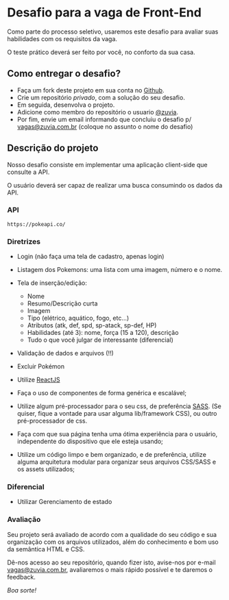 # Desafio para a vaga de Front-End

Como parte do processo seletivo, usaremos este desafio para avaliar suas habilidades com os requisitos da vaga. 

O teste prático deverá ser feito por você, no conforto da sua casa.

## Como entregar o desafio?

- Faça um fork deste projeto em sua conta no [Github](https://github.com/join).
- Crie um repositório *privado*, com a solução do seu desafio. 
- Em seguida, desenvolva o projeto. 
- Adicione como membro do repositório o usuario [@zuvia](https://github.com/zuvia).
- Por fim, envie um email informando que concluiu o desafio p/ vagas@zuvia.com.br (coloque no assunto o nome do desafio)

## Descrição do projeto

Nosso desafio consiste em implementar uma aplicação client-side que consulte a API.

O usuário deverá ser capaz de realizar uma busca consumindo os dados da API.

### API
```url
https://pokeapi.co/
```

### Diretrizes


- Login (não faça uma tela de cadastro, apenas login)
- Listagem dos Pokemons: uma lista com uma imagem, número e o nome.
- Tela de inserção/edição:
	- Nome
	- Resumo/Descrição curta
	- Imagem
	- Tipo (elétrico, aquático, fogo, etc...)
	- Atributos (atk, def, spd, sp-atack, sp-def, HP)
	- Habilidades (até 3): nome, força (15 a 120), descrição
	- Tudo o que você julgar de interessante (diferencial)
- Validação de dados e arquivos (!!)
- Excluir Pokémon


- Utilize [ReactJS](https://reactjs.org/)

- Faça o uso de componentes de forma genérica e escalável;

- Utilize algum pré-processador para o seu css, de preferência [SASS](https://sass-lang.com/). (Se quiser, fique a vontade para usar alguma lib/framework CSS), ou outro pré-processador de css. 

- Faça com que sua página tenha uma ótima experiência para o usuário, independente do dispositivo que ele esteja usando;

- Utilize um código limpo e bem organizado, e de preferência, utilize alguma arquitetura modular para organizar seus arquivos CSS/SASS e os assets utilizados;

### Diferencial
- Utilizar Gerenciamento de estado

### Avaliação

Seu projeto será avaliado de acordo com a qualidade do seu código e sua organização com os arquivos utilizados, além do conhecimento e bom uso da semântica HTML e CSS.

Dê-nos acesso ao seu repositório, quando fizer isto, avise-nos por e-mail vagas@zuvia.com.br, avaliaremos o mais rápido possível e te daremos o feedback.

_Boa sorte!_
